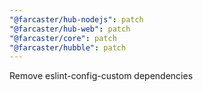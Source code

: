 ```yaml
---
"@farcaster/hub-nodejs": patch
"@farcaster/hub-web": patch
"@farcaster/core": patch
"@farcaster/hubble": patch
---
```


Remove eslint-config-custom dependencies
